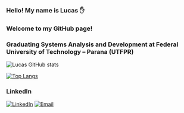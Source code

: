 ### Hello! My name is Lucas ✋
### Welcome to my GitHub page!
### Graduating Systems Analysis and Development at Federal University of Technology – Parana (UTFPR)


![Lucas GitHub stats](https://github-readme-stats.vercel.app/api?username=lucasbassetto&show_icons=true&theme=dracula)

[![Top Langs](https://github-readme-stats.vercel.app/api/top-langs/?username=lucasbassetto&layout=compact)](https://github.com/lucasbassetto/github-readme-stats)

### LinkedIn
[![LinkedIn](https://img.shields.io/badge/LinkedIn-0077B5?style=for-the-badge&logo=linkedin&logoColor=white)](https://https://www.linkedin.com/in/lucas-feliciano-bassetto-66704b191/)
[![Email](https://img.shields.io/badge/Gmail-D14836?style=for-the-badge&logo=gmail&logoColor=white)](https://https://www.linkedin.com/in/lucas-feliciano-bassetto-66704b191/)
